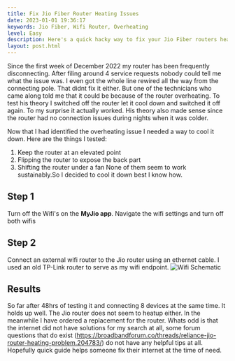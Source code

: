 ```yaml
---
title: Fix Jio Fiber Router Heating Issues
date: 2023-01-01 19:36:17
keywords: Jio Fiber, Wifi Router, Overheating
level: Easy
description: Here's a quick hacky way to fix your Jio Fiber routers heating issues
layout: post.html
---
```


Since the first week of December 2022 my router has been frequently disconnecting. After filing around 4 service requests nobody could tell me what the issue was. I even got the whole line rewired all the way from the connecting pole. That didnt fix it either.
But one of the technicians who came along told me that it could be because of the router overheating. To test his theory I switched off the router let it cool down and switched it off again. To my surprise it actually worked. His theory also made sense since the router had no connection issues during nights when it was colder.

Now that I had identified the overheating issue I needed a way to cool it down. 
Here are the things I tested:
1. Keep the router at an elevated point
2. Flipping the router to expose the back part
3. Shifting the router under a fan
None of them seem to work sustainably.So I decided to cool it down best I know how.

## Step 1 
Turn off the Wifi's on the **MyJio app**. Navigate the wifi settings and turn off both wifis

## Step 2
Connect an external wifi router to the Jio router using an ethernet cable. I used an old TP-Link router to serve as my wifi endpoint. 
![Wifi Schematic](/jio_router.svg)



## Results
So far after 48hrs of testing it and connecting 8 devices at the same time. It holds up well. The Jio router does not seem to heatup either.
In the meanwhile I have ordered a replacement for the router. 
Whats odd is that the internet did not have solutions for my search at all, some forum questions that do exist (https://broadbandforum.co/threads/reliance-jio-router-heating-problem.204783/) do not have any helpful tips at all.
Hopefully quick guide helps someone fix their internet at the time of need.